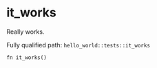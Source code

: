 # it_works

Really works.

Fully qualified path: `hello_world::tests::it_works`

<pre><code class="language-rust">fn it_works()</code></pre>

